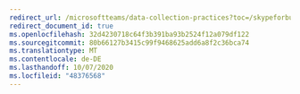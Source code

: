 ```yaml
---
redirect_url: /microsoftteams/data-collection-practices?toc=/skypeforbusiness/sfbotoc/toc.json&bc=/skypeforbusiness/breadcrumb/toc.json
redirect_document_id: true
ms.openlocfilehash: 32d4230718c64f3b391ba93b2524f12a079df122
ms.sourcegitcommit: 80b66127b3415c99f9468625add6a8f2c36bca74
ms.translationtype: MT
ms.contentlocale: de-DE
ms.lasthandoff: 10/07/2020
ms.locfileid: "48376568"
---
```

